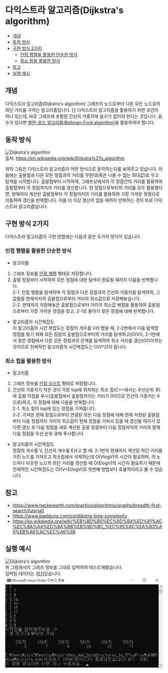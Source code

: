 # 다익스트라 알고리즘(Dijkstra's algorithm)
- [개념](#개념)
- [동작 방식](#동작-방식)
- [구현 방식 2가지](#구현-방식-2가지)
    - [인접 행렬을 활용한 단순한 방식](#인접-행렬을-활용한-단순한-방식)
    - [최소 힙을 활용한 방식](#최소-힙을-활용한-방식)
- [참고](#참고)
- [실행 예시](#실행-예시)

## 개념
다익스트라 알고리즘(Dijkstra's algorithm) 그래프의 노드로부터 다른 모든 노드로의 최단 거리를 구하는 알고리즘입니다. 단 다익스트라 알고리즘을 활용하기 위한 조건이 하나 있는데, 바로 그래프에 포함된 간선의 가중치에 음수가 없어야 한다는 것입니다. 음수가 있다면 [벨먼-포드 알고리즘(Bellman-Ford algorithm)](https://ko.wikipedia.org/wiki/%EB%B2%A8%EB%A8%BC-%ED%8F%AC%EB%93%9C_%EC%95%8C%EA%B3%A0%EB%A6%AC%EC%A6%98)을 활용하여야 합니다.

## 동작 방식
![Dijkstra's algorithm](https://upload.wikimedia.org/wikipedia/commons/5/57/Dijkstra_Animation.gif)  
출처: https://en.wikipedia.org/wiki/Dijkstra%27s_algorithm    
  
위의 그림은 다익스트라 알고리즘이 어떤 방식으로 동작하는지를 보여주고 있습니다.
처음에는 출발점과 다른 모든 정점과의 거리를 무한대(혹은 나올 수 없는 최대값)로 두고 탐색을 시작합니다. 출발점부터 시작하여, 그래프상에서의 각 정점간의 거리를 활용하여 출발점부터 각 정점까지의 거리를 갱신합니다. 한 정점으로부터의 거리를 모두 활용했다면, 현재까지 계산된 출발점부터 각 정점까지의 거리를 활용하여 가장 가까운 정점으로 이동하여 갱신을 반복합니다. 이를 더 이상 갱신이 없을 때까지 반복하는 것이 바로 다익스트라 알고리즘입니다.

## 구현 방식 2가지
 다익스트라 알고리즘의 구현 방법에는 다음과 같은 두가지 방식이 있습니다.
 
### 인접 행렬을 활용한 단순한 방식
- 알고리즘  
1.  그래프 정보를 [인접 행렬](https://ko.wikipedia.org/wiki/%EC%9D%B8%EC%A0%91%ED%96%89%EB%A0%AC) 형태로 저장합니다. 
2. 출발 정점부터 시작하여 모든 정점에 대한 탐색이 완료될 때까지 다음을 반복합니다.  
    2-1. 인접 행렬을 탐색하며 각 정점과 다른 정점과의 간선의 가중치를 탐색하여, 그 값들을 현재까지의 출발점으로부터 거리의 최소값으로 저장해놓습니다.  
    2-2. 현재까지 저장해놓은 출발점으로부터 거리의 최소값 배열을 활용하여 출발점으로부터 가장 가까운 정점을 찾고, 2-1로 돌아가 찾은 정점에 대해 반복합니다.  
  
- 알고리즘의 시간복잡도  
이 알고리즘의 시간 복잡도는 정점의 개수를 V라 했을 때, 2-2번에서 다음 탐색할 정점을 찾기 위해 모든 정점의 출발점으로부터의 거리를 탐색하고(O(V)), 2-1번에서 찾은 정점에서 다른 모든 정점과의 관계를 탐색하며
 최소 거리를 갱신(O(V))하는 것이므로 전체적인 알고리즘의 시간복잡도는 O(V^2)이 됩니다. 

### 최소 힙을 활용한 방식 
- 알고리즘  
1. 그래프 정보를 [인접 리스트](https://ko.wikipedia.org/wiki/%EC%9D%B8%EC%A0%91_%EB%A6%AC%EC%8A%A4%ED%8A%B8) 형태로 저장합니다.
2. 간선의 가중치가 작은 것이 가장 top에 위치하는 최소 힙(C++에서는 우선순위 큐)에 출발 지점을 푸시(출발점에서 출발점까지는 거리가 0이므로 간선의 가중치는 0으로)하고, 각 정점에 대해 다음을 반복합니다.  
    2-1. 최소 힙의 top에 있는 정점을 가져옵니다.  
    2-2. 가져온 현재 정점으로부터 연결된 모든 다음 정점에 대해 현재 저장된 출발점부터 다음 정점까지 거리의 최소값이 현재 정점을 거쳐서 갔을 때 갱신될 여지가 있다면 갱신 후 다음 정점을 새로 계산된 출발 정점부터 다음 정점까지의 거리와 함께 다음 정점을 우선 순위 큐에 푸시합니다.  

- 알고리즘의 시간복잡도  
정점의 개수를 V, 간선의 개수를 E라고 할 때, 2-1번의 현재까지 계산된 최단 거리를 가진 노드를 가져오고 최소힙에서 삭제하는데 O(VlogV)의 시간이 필요하며, 각 노드마다 이웃한 노드의 최단 거리를 갱신할 때 O(ElogV)의 시간이 필요하기 때문에 전체적인 시간복잡도는 O((V+E)logV)로 첫번째 방법보다 효율적이라고 볼 수 있습니다.

## 참고
- https://www.hackerearth.com/practice/algorithms/graphs/breadth-first-search/tutorial/
- https://www.baeldung.com/cs/dijkstra-time-complexity
- https://ko.wikipedia.org/wiki/%EB%8D%B0%EC%9D%B4%ED%81%AC%EC%8A%A4%ED%8A%B8%EB%9D%BC_%EC%95%8C%EA%B3%A0%EB%A6%AC%EC%A6%98

## 실행 예시
![Dijkstra's algorithm](https://upload.wikimedia.org/wikipedia/commons/5/57/Dijkstra_Animation.gif)  
위 그림에서의 그래프 정보를 그대로 입력하여 테스트해봤습니다.  
입력된 데이터는 [여기](https://github.com/jiy12345/Algorithms_And_DataStructures_In_CPlusPlus/blob/master/Algorithms/Graph/dijkstra/input.txt)있습니다.  
![dijkstra test](https://github.com/jiy12345/Algorithms_And_DataStructures_In_CPlusPlus/blob/master/result%20images/dijkstra%20test.png)
